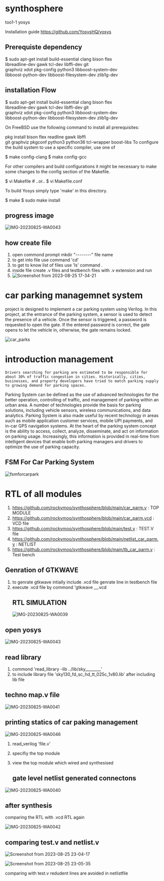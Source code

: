 # synthosphere
 too1-1 yosys
 
Installation guide
https://github.com/YosysHQ/yosys

## Prerequiste dependency

$ sudo apt-get install build-essential clang bison flex \
  libreadline-dev gawk tcl-dev libffi-dev git \
  graphviz xdot pkg-config python3 libboost-system-dev \
  libboost-python-dev libboost-filesystem-dev zlib1g-dev

## installation Flow
$ sudo apt-get install build-essential clang bison flex \
	libreadline-dev gawk tcl-dev libffi-dev git \
	graphviz xdot pkg-config python3 libboost-system-dev \
	libboost-python-dev libboost-filesystem-dev zlib1g-dev

 On FreeBSD use the following command to install all prerequisites:

 pkg install bison flex readline gawk libffi\
	git graphviz pkgconf python3 python36 tcl-wrapper boost-libs
To configure the build system to use a specific compiler, use one of

$ make config-clang
$ make config-gcc

For other compilers and build configurations it might be necessary to make some changes to the config section of the Makefile.

$ vi Makefile            # ..or..
$ vi Makefile.conf

To build Yosys simply type 'make' in this directory.

$ make
$ sudo make install
## progress image 
![IMG-20230825-WA0043](https://github.com/rockymoo/synthosphere/assets/126293037/5fd7d75b-a8f8-4a12-8ec4-3859c2d2c620)
## how create file 
1. open commond prompt
mkdir "--------" file name
2. to get into file use command 'cd'
3. to get to know list of files use 'ls' command .
4. inside file create .v files and testbench files with .v extension and run
5. ![Screenshot from 2023-08-25 17-34-21](https://github.com/rockymoo/synthosphere/assets/126293037/8f47d9c5-5db0-418d-ab80-694a23d7a484)


# car parking managemnet system 
project is designed to implement a car parking system using Verilog. In this project, at the entrance of the parking system, a sensor is used to detect the presence of a vehicle. Once the sensor is triggered, a password is requested to open the gate. If the entered password is correct, the gate opens to let the vehicle in, otherwise, the gate remains locked.

![car_parks](https://github.com/rockymoo/synthosphere/assets/126293037/ae1d59f3-6efd-430a-966e-645818aedb00)

# introduction management 
	Drivers searching for parking are estimated to be responsible for about 30% of traffic congestion in cities. Historically, cities, businesses, and property developers have tried to match parking supply to growing demand for parking spaces.
Parking System can be defined as the use of advanced technologies for the better operation, controlling of traffic, and management of parking within an urban area. A number of technologies provide the basis for parking solutions, including vehicle sensors, wireless communications, and data analytics. Parking System is also made useful by recent technology in areas such as mobile appilcation customer services, mobile UPI payments, and in-car GPS navigation systems. At the heart of the parking system concept is the ability to access, collect, analyze, disseminate, and act on information on parking usage. Increasingly, this information is provided in real-time from intelligent devices that enable both parking managers and drivers to optimize the use of parking capacity.

## FSM For Car Parking System
![fsmforcarpark](https://github.com/rockymoo/synthosphere/assets/126293037/9ab245b2-19e4-4dcd-a043-000f506eb492)

   # RTL of all modules 
   1. https://github.com/rockymoo/synthosphere/blob/main/car_parm.v         : TOP MODULE 
   2. https://github.com/rockymoo/synthosphere/blob/main/car_parm.vcd       : VCD file 
   3. https://github.com/rockymoo/synthosphere/blob/main/test.v             : TEST.V file
   4. https://github.com/rockymoo/synthosphere/blob/main/netlist_car_parm.v : NETLIST
   5. https://github.com/rockymoo/synthosphere/blob/main/tb_car_parm.v      : Test bench 
   


   ## Genration of GTKWAVE
1. to genrate gtkwave intially include .vcd file genrate line in testbench file
2. execute .vcd file by commond 'gtkwave __.vcd
   ## RTL SIMULATION
   ![IMG-20230825-WA0039](https://github.com/rockymoo/synthosphere/assets/126293037/caf3b2a1-456c-4973-8719-dd98434bb87d)

  ## open yosys 
  
   ![IMG-20230825-WA0043](https://github.com/rockymoo/synthosphere/assets/126293037/0e949f18-cf10-4107-9de5-d81e2d1df858)

## read library
1. commond 'read_library -lib ../lib/sky________'
2. to include library file 'sky130_fd_sc_hd_tt_025c_1v80.lib'
   after including lib file
## techno map.v file

![IMG-20230825-WA0041](https://github.com/rockymoo/synthosphere/assets/126293037/e0e152db-e8ea-43a7-8900-e7201d862ee0)
 ## printing statics of car paking management 


![IMG-20230825-WA0046](https://github.com/rockymoo/synthosphere/assets/126293037/884e801c-308a-4b4f-8040-e7fb4765f679)

1. read_verilog 'file.v'
2. specifiy the top module
3. view the top module which wired and synthesised
   
   ## gate level netlist generated connectons
   
![IMG-20230825-WA0040](https://github.com/rockymoo/synthosphere/assets/126293037/96584281-005c-437a-bb21-e3a99cac09d4)

## after synthesis 
comparing the RTL with .vcd RTL again 

![IMG-20230825-WA0042](https://github.com/rockymoo/synthosphere/assets/126293037/4c15c009-2000-471c-88a6-764415d8744d)

## comparing test.v and netlist.v 

![Screenshot from 2023-08-25 23-04-17](https://github.com/rockymoo/synthosphere/assets/126293037/25076c27-24cb-4a6a-8eaf-b8efe27a60eb)

![Screenshot from 2023-08-25 23-05-35](https://github.com/rockymoo/synthosphere/assets/126293037/7cfeae89-00f2-40a6-9607-6922b2893353)

comparing with test.v redudent lines are avoided in netlistfile



